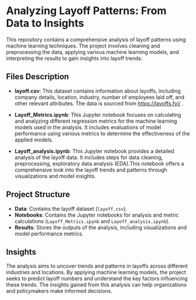 # Analyzing Layoff Patterns: From Data to Insights

This repository contains a comprehensive analysis of layoff patterns using machine learning techniques. The project involves cleaning and preprocessing the data, applying various machine learning models, and interpreting the results to gain insights into layoff trends.

## Files Description

- **layoff.csv**: This dataset contains information about layoffs, including company details, location, industry, number of employees laid off, and other relevant attributes. The data is sourced from https://layoffs.fyi/ .

- **Layoff_Metrics.ipynb**: This Jupyter notebook focuses on calculating and analyzing different regression metrics for the machine learning models used in the analysis. It includes evaluations of model performance using various metrics to determine the effectiveness of the applied models.

- **Layoff_analysis.ipynb**: This Jupyter notebook provides a detailed analysis of the layoff data. It includes steps for data cleaning, preprocessing, exploratory data analysis (EDA).This notebook offers a comprehensive look into the layoff trends and patterns through visualizations and model insights.

## Project Structure

- **Data**: Contains the layoff dataset (`layoff.csv`).
- **Notebooks**: Contains the Jupyter notebooks for analysis and metric calculations (`Layoff_Metrics.ipynb` and `Layoff_analysis.ipynb`).
- **Results**: Stores the outputs of the analysis, including visualizations and model performance metrics.

## Insights

The analysis aims to uncover trends and patterns in layoffs across different industries and locations. By applying machine learning models, the project seeks to predict layoff numbers and understand the key factors influencing these trends. The insights gained from this analysis can help organizations and policymakers make informed decisions.

